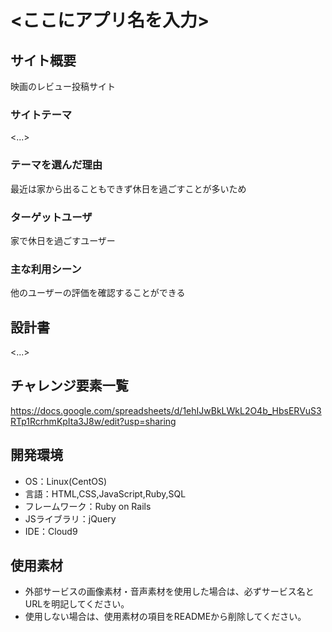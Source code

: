 # <ここにアプリ名を入力>

## サイト概要
映画のレビュー投稿サイト

### サイトテーマ
<...>

### テーマを選んだ理由
最近は家から出ることもできず休日を過ごすことが多いため

### ターゲットユーザ
家で休日を過ごすユーザー

### 主な利用シーン
他のユーザーの評価を確認することができる

## 設計書
<...>

## チャレンジ要素一覧
https://docs.google.com/spreadsheets/d/1ehIJwBkLWkL2O4b_HbsERVuS3RTp1RcrhmKpIta3J8w/edit?usp=sharing

## 開発環境
- OS：Linux(CentOS)
- 言語：HTML,CSS,JavaScript,Ruby,SQL
- フレームワーク：Ruby on Rails
- JSライブラリ：jQuery
- IDE：Cloud9

## 使用素材
- 外部サービスの画像素材・音声素材を使用した場合は、必ずサービス名とURLを明記してください。
- 使用しない場合は、使用素材の項目をREADMEから削除してください。